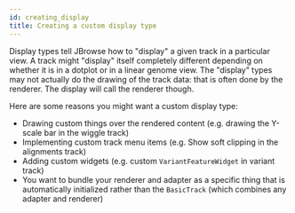 ```yaml
---
id: creating_display
title: Creating a custom display type
---
```


Display types tell JBrowse how to "display" a given track in a particular view.
A track might "display" itself completely different depending on whether it is
in a dotplot or in a linear genome view. The "display" types may not actually do
the drawing of the track data: that is often done by the renderer. The display
will call the renderer though.

Here are some reasons you might want a custom display type:

- Drawing custom things over the rendered content (e.g. drawing the Y-scale bar
  in the wiggle track)
- Implementing custom track menu items (e.g. Show soft clipping in the
  alignments track)
- Adding custom widgets (e.g. custom `VariantFeatureWidget` in variant track)
- You want to bundle your renderer and adapter as a specific thing that is
  automatically initialized rather than the `BasicTrack` (which combines any
  adapter and renderer)
